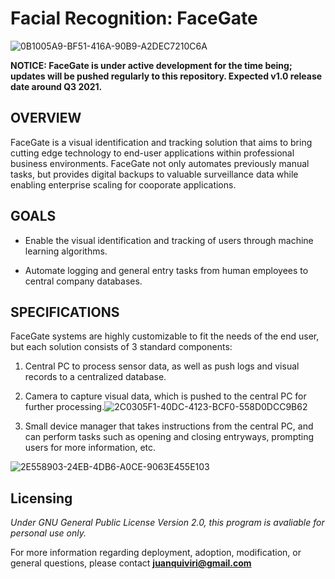 # Facial Recognition: FaceGate

![0B1005A9-BF51-416A-90B9-A2DEC7210C6A](https://user-images.githubusercontent.com/30840579/114568113-7a11fc00-9c39-11eb-9987-6e6cc99de063.jpeg)

**NOTICE: FaceGate is under active development for the time being; updates will be pushed regularly to this repository. Expected v1.0 release date around Q3 2021.**

## OVERVIEW

FaceGate is a visual identification and tracking solution that aims to bring cutting edge technology to end-user applications within professional business environments. FaceGate not only automates previously manual tasks, but provides digital backups to valuable surveillance data while enabling enterprise scaling for cooporate applications. 

## GOALS

* Enable the visual identification and tracking of users through machine learning algorithms.

* Automate logging and general entry tasks from human employees to central company databases.

## SPECIFICATIONS

FaceGate systems are highly customizable to fit the needs of the end user, but each solution consists of 3 standard components:

1. Central PC to process sensor data, as well as push logs and visual records to a centralized database.
2. Camera to capture visual data, which is pushed to the central PC for further processing.![2C0305F1-40DC-4123-BCF0-558D0DCC9B62](https://user-images.githubusercontent.com/30840579/115419818-3f234180-a1c0-11eb-9e9f-7bd3e6e59c63.jpeg)

3. Small device manager that takes instructions from the central PC, and can perform tasks such as opening and closing entryways, prompting users for more information, etc.


![2E558903-24EB-4DB6-A0CE-9063E455E103](https://user-images.githubusercontent.com/30840579/115419854-46e2e600-a1c0-11eb-9e38-f9799818d8d8.jpeg)


## Licensing

*Under GNU General Public License Version 2.0, this program is avaliable for personal use only.*

For more information regarding deployment, adoption, modification, or general questions, please contact **juanquiviri@gmail.com**
